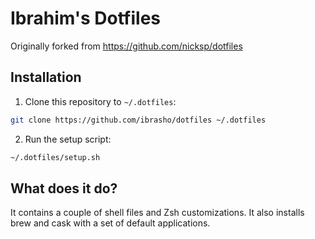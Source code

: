 # Ibrahim's Dotfiles

Originally forked from https://github.com/nicksp/dotfiles

## Installation

1. Clone this repository to `~/.dotfiles`:

```bash
git clone https://github.com/ibrasho/dotfiles ~/.dotfiles
```

2. Run the setup script:

```bash
~/.dotfiles/setup.sh
```

## What does it do?

It contains a couple of shell files and Zsh customizations. It also installs brew and cask with a set of default applications.
